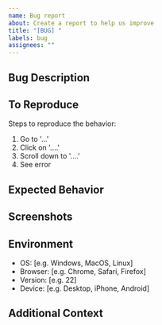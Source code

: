 ```yaml
---
name: Bug report
about: Create a report to help us improve
title: "[BUG] "
labels: bug
assignees: ""
---
```


## Bug Description

<!-- A clear and concise description of what the bug is. -->

## To Reproduce

Steps to reproduce the behavior:

1. Go to '...'
2. Click on '....'
3. Scroll down to '....'
4. See error

## Expected Behavior

<!-- A clear and concise description of what you expected to happen. -->

## Screenshots

<!-- If applicable, add screenshots to help explain your problem. -->

## Environment

- OS: [e.g. Windows, MacOS, Linux]
- Browser: [e.g. Chrome, Safari, Firefox]
- Version: [e.g. 22]
- Device: [e.g. Desktop, iPhone, Android]

## Additional Context

<!-- Add any other context about the problem here. -->
